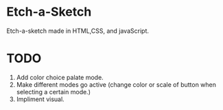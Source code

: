 # Etch-a-Sketch
Etch-a-sketch made in HTML,CSS, and javaScript.
# TODO
1. Add color choice palate mode.
2. Make different modes go active (change color or scale of button when selecting a certain mode.)
3. Impliment visual.
